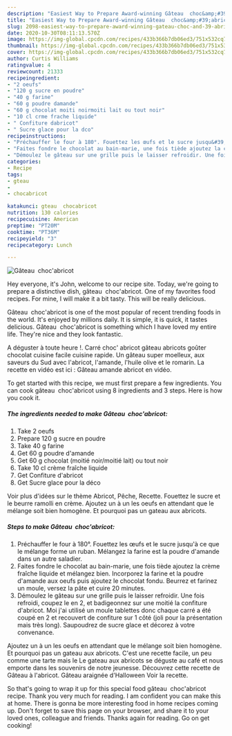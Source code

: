 ```yaml
---
description: "Easiest Way to Prepare Award-winning Gâteau  choc&amp;#39;abricot"
title: "Easiest Way to Prepare Award-winning Gâteau  choc&amp;#39;abricot"
slug: 2098-easiest-way-to-prepare-award-winning-gateau-choc-and-39-abricot
date: 2020-10-30T08:11:13.570Z
image: https://img-global.cpcdn.com/recipes/433b366b7db06ed3/751x532cq70/gateau-chocabricot-photo-principale-de-la-recette.jpg
thumbnail: https://img-global.cpcdn.com/recipes/433b366b7db06ed3/751x532cq70/gateau-chocabricot-photo-principale-de-la-recette.jpg
cover: https://img-global.cpcdn.com/recipes/433b366b7db06ed3/751x532cq70/gateau-chocabricot-photo-principale-de-la-recette.jpg
author: Curtis Williams
ratingvalue: 4
reviewcount: 21333
recipeingredient:
- "2 oeufs"
- "120 g sucre en poudre"
- "40 g farine"
- "60 g poudre damande"
- "60 g chocolat moiti noirmoiti lait ou tout noir"
- "10 cl crme frache liquide"
- " Confiture dabricot"
- " Sucre glace pour la dco"
recipeinstructions:
- "Préchauffer le four à 180°. Fouettez les œufs et le sucre jusqu&#39;à ce que le mélange forme un ruban. Mélangez la farine est la poudre d&#39;amande dans un autre saladier."
- "Faites fondre le chocolat au bain-marie, une fois tiède ajoutez la crème fraîche liquide et mélangez bien. Incorporez la farine et la poudre d&#39;amande aux oeufs puis ajoutez le chocolat fondu. Beurrez et farinez un moule, versez la pâte et cuire 20 minutes."
- "Démoulez le gâteau sur une grille puis le laisser refroidir. Une fois refroidi, coupez le en 2, et badigeonnez sur une moitié la confiture d&#39;abricot. Moi j&#39;ai utilisé un moule tablettes donc chaque carré a été coupé en 2 et recouvert de confiture sur 1 côté (joli pour la présentation mais très long). Saupoudrez de sucre glace et décorez à votre convenance."
categories:
- Recipe
tags:
- gteau
- 
- chocabricot

katakunci: gteau  chocabricot 
nutrition: 130 calories
recipecuisine: American
preptime: "PT20M"
cooktime: "PT36M"
recipeyield: "3"
recipecategory: Lunch

---
```



![Gâteau  choc&#39;abricot](https://img-global.cpcdn.com/recipes/433b366b7db06ed3/751x532cq70/gateau-chocabricot-photo-principale-de-la-recette.jpg)

Hey everyone, it's John, welcome to our recipe site. Today, we're going to prepare a distinctive dish, gâteau  choc&#39;abricot. One of my favorites food recipes. For mine, I will make it a bit tasty. This will be really delicious.

Gâteau  choc&#39;abricot is one of the most popular of recent trending foods in the world. It's enjoyed by millions daily. It is simple, it is quick, it tastes delicious. Gâteau  choc&#39;abricot is something which I have loved my entire life. They're nice and they look fantastic.

A déguster à toute heure !. Carré choc&#39; abricot gâteau abricots goûter chocolat cuisine facile cuisine rapide. Un gâteau super moelleux, aux saveurs du Sud avec l&#39;abricot, l&#39;amande, l&#39;huile olive et le romarin. La recette en vidéo est ici : Gâteau amande abricot en vidéo.


To get started with this recipe, we must first prepare a few ingredients. You can cook gâteau  choc&#39;abricot using 8 ingredients and 3 steps. Here is how you cook it.

<!--inarticleads1-->

##### The ingredients needed to make Gâteau  choc&#39;abricot:

1. Take 2 oeufs
1. Prepare 120 g sucre en poudre
1. Take 40 g farine
1. Get 60 g poudre d&#39;amande
1. Get 60 g chocolat (moitié noir/moitié lait) ou tout noir
1. Take 10 cl crème fraîche liquide
1. Get  Confiture d&#39;abricot
1. Get  Sucre glace pour la déco


Voir plus d&#39;idées sur le thème Abricot, Pêche, Recette. Fouettez le sucre et le beurre ramolli en crème. Ajoutez un à un les oeufs en attendant que le mélange soit bien homogène. Et pourquoi pas un gateau aux abricots. 

<!--inarticleads2-->

##### Steps to make Gâteau  choc&#39;abricot:

1. Préchauffer le four à 180°. Fouettez les œufs et le sucre jusqu&#39;à ce que le mélange forme un ruban. Mélangez la farine est la poudre d&#39;amande dans un autre saladier.
1. Faites fondre le chocolat au bain-marie, une fois tiède ajoutez la crème fraîche liquide et mélangez bien. Incorporez la farine et la poudre d&#39;amande aux oeufs puis ajoutez le chocolat fondu. Beurrez et farinez un moule, versez la pâte et cuire 20 minutes.
1. Démoulez le gâteau sur une grille puis le laisser refroidir. Une fois refroidi, coupez le en 2, et badigeonnez sur une moitié la confiture d&#39;abricot. Moi j&#39;ai utilisé un moule tablettes donc chaque carré a été coupé en 2 et recouvert de confiture sur 1 côté (joli pour la présentation mais très long). Saupoudrez de sucre glace et décorez à votre convenance.


Ajoutez un à un les oeufs en attendant que le mélange soit bien homogène. Et pourquoi pas un gateau aux abricots. C&#39;est une recette facile, un peu comme une tarte mais le Le gateau aux abricots se déguste au café et nous emporte dans les souvenirs de notre jeunesse. Découvrez cette recette de Gâteau à l&#39;abricot. Gâteau araignée d&#39;Halloween Voir la recette. 

So that's going to wrap it up for this special food gâteau  choc&#39;abricot recipe. Thank you very much for reading. I am confident you can make this at home. There is gonna be more interesting food in home recipes coming up. Don't forget to save this page on your browser, and share it to your loved ones, colleague and friends. Thanks again for reading. Go on get cooking!
